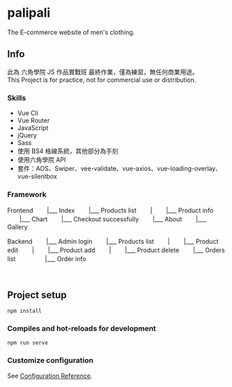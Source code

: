 # palipali
The E-commerce website of men's clothing.


## Info
此為 六角學院 JS 作品實戰班 最終作業，僅為練習，無任何商業用途。  
This Project is for practice, not for commercial use or distribution.  

### Skills
* Vue Cli
* Vue Router
* JavaScript
* jQuery
* Sass
* 使用 BS4 格線系統，其他部分為手刻
* 使用六角學院 API
* 套件：AOS、Swiper、vee-validate、vue-axios、vue-loading-overlay、vue-silentbox

### Framework
Frontend
　　|___ Index
　　|___ Products list
　　|　　 |___ Product info
　　|___ Chart
　　|___ Checkout successfully
　　|___ About
　　|___ Gallery

Backend
　　|___ Admin login
　　|___ Products list
　　|　　 |___ Product edit
　　|　　 |___ Product add
　　|　　 |___ Product delete
　　|___ Orders list
　　 　　 |___ Order info


<br>

## Project setup
```
npm install
```

### Compiles and hot-reloads for development
```
npm run serve
```

### Customize configuration
See [Configuration Reference](https://cli.vuejs.org/config/).
